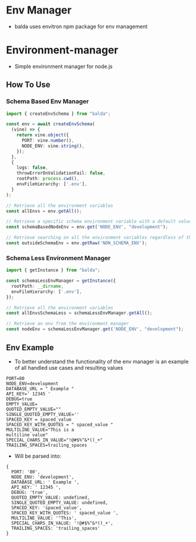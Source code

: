 # Env Manager

- balda uses envitron npm package for env management

# Environment-manager

- Simple environment manager for node.js

## How To Use

### Schema Based Env Manager
```typescript
import { createEnvSchema } from "balda";

const env = await createEnvSchema(
  (vine) => {
    return vine.object({
      PORT: vine.number(),
      NODE_ENV: vine.string(),
    });
  },
  {
    logs: false,
    throwErrorOnValidationFail: false,
    rootPath: process.cwd(),
    envFileHierarchy: ['.env'],
  }
);

// Retrieve all the environment variables
const allEnvs = env.getAll();

// Retrieve a specific schema environment variable with a default value, the type will be inferred from the schema
const schemaBasedNodeEnv = env.get('NODE_ENV', "development");

// Retrieve searching on all the environment variables regardless of the schema
const outsideSchemaEnv = env.getRaw('NON_SCHEMA_ENV');
```

### Schema Less Environment Manager
```typescript
import { getInstance } from "balda";

const schemaLessEnvManager = getInstance({
  rootPath: __dirname,
  envFileHierarchy: ['.env'],
});

// Retrieve all the environment variables
const allEnvsSchemaLess = schemaLessEnvManager.getAll();

// Retrieve an env from the environment manager
const nodeEnv = schemaLessEnvManager.get('NODE_ENV', "development");
```

## Env Example

- To better understand the functionality of the env manager is an example of all handled use cases and resulting values

```dotenv
PORT=80
NODE_ENV=development
DATABASE_URL = " Example "
API_KEY=' 12345 '
DEBUG=true
EMPTY_VALUE=
QUOTED_EMPTY_VALUE=""
SINGLE_QUOTED_EMPTY_VALUE=''
SPACED_KEY = spaced_value
SPACED_KEY_WITH_QUOTES = " spaced_value "
MULTILINE_VALUE="This is a
multiline value"
SPECIAL_CHARS_IN_VALUE="!@#$%^&*()_+"
TRAILING_SPACES=trailing_spaces
```

- Will be parsed into:
```any
{
  PORT: '80',
  NODE_ENV: 'development',
  DATABASE_URL: ' Example ',
  API_KEY: ' 12345 ',
  DEBUG: 'true',
  QUOTED_EMPTY_VALUE: undefined,
  SINGLE_QUOTED_EMPTY_VALUE: undefined,
  SPACED_KEY: 'spaced_value',
  SPACED_KEY_WITH_QUOTES: ' spaced_value ',
  MULTILINE_VALUE: '"This',
  SPECIAL_CHARS_IN_VALUE: '!@#$%^&*()_+',
  TRAILING_SPACES: 'trailing_spaces'
}
```